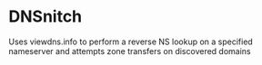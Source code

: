 # DNSnitch
Uses viewdns.info to perform a reverse NS lookup on a specified nameserver and attempts zone transfers on discovered domains
